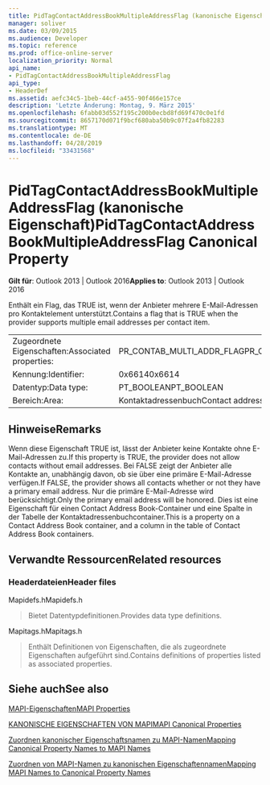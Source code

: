 ```yaml
---
title: PidTagContactAddressBookMultipleAddressFlag (kanonische Eigenschaft)
manager: soliver
ms.date: 03/09/2015
ms.audience: Developer
ms.topic: reference
ms.prod: office-online-server
localization_priority: Normal
api_name:
- PidTagContactAddressBookMultipleAddressFlag
api_type:
- HeaderDef
ms.assetid: aefc34c5-1beb-44cf-a455-90f466e157ce
description: 'Letzte Änderung: Montag, 9. März 2015'
ms.openlocfilehash: 6fabb03d552f195c200b0ecbd8fd69f470c0e1fd
ms.sourcegitcommit: 8657170d071f9bcf680aba50b9c07f2a4fb82283
ms.translationtype: MT
ms.contentlocale: de-DE
ms.lasthandoff: 04/28/2019
ms.locfileid: "33431568"
---
```

# <a name="pidtagcontactaddressbookmultipleaddressflag-canonical-property"></a><span data-ttu-id="f5f9b-103">PidTagContactAddressBookMultipleAddressFlag (kanonische Eigenschaft)</span><span class="sxs-lookup"><span data-stu-id="f5f9b-103">PidTagContactAddressBookMultipleAddressFlag Canonical Property</span></span>

  
  
<span data-ttu-id="f5f9b-104">**Gilt für**: Outlook 2013 | Outlook 2016</span><span class="sxs-lookup"><span data-stu-id="f5f9b-104">**Applies to**: Outlook 2013 | Outlook 2016</span></span> 
  
<span data-ttu-id="f5f9b-105">Enthält ein Flag, das TRUE ist, wenn der Anbieter mehrere E-Mail-Adressen pro Kontaktelement unterstützt.</span><span class="sxs-lookup"><span data-stu-id="f5f9b-105">Contains a flag that is TRUE when the provider supports multiple email addresses per contact item.</span></span>
  
|||
|:-----|:-----|
|<span data-ttu-id="f5f9b-106">Zugeordnete Eigenschaften:</span><span class="sxs-lookup"><span data-stu-id="f5f9b-106">Associated properties:</span></span>  <br/> |<span data-ttu-id="f5f9b-107">PR_CONTAB_MULTI_ADDR_FLAG</span><span class="sxs-lookup"><span data-stu-id="f5f9b-107">PR_CONTAB_MULTI_ADDR_FLAG</span></span>  <br/> |
|<span data-ttu-id="f5f9b-108">Kennung:</span><span class="sxs-lookup"><span data-stu-id="f5f9b-108">Identifier:</span></span>  <br/> |<span data-ttu-id="f5f9b-109">0x6614</span><span class="sxs-lookup"><span data-stu-id="f5f9b-109">0x6614</span></span>  <br/> |
|<span data-ttu-id="f5f9b-110">Datentyp:</span><span class="sxs-lookup"><span data-stu-id="f5f9b-110">Data type:</span></span>  <br/> |<span data-ttu-id="f5f9b-111">PT_BOOLEAN</span><span class="sxs-lookup"><span data-stu-id="f5f9b-111">PT_BOOLEAN</span></span>  <br/> |
|<span data-ttu-id="f5f9b-112">Bereich:</span><span class="sxs-lookup"><span data-stu-id="f5f9b-112">Area:</span></span>  <br/> |<span data-ttu-id="f5f9b-113">Kontaktadressenbuch</span><span class="sxs-lookup"><span data-stu-id="f5f9b-113">Contact address book</span></span>  <br/> |
   
## <a name="remarks"></a><span data-ttu-id="f5f9b-114">Hinweise</span><span class="sxs-lookup"><span data-stu-id="f5f9b-114">Remarks</span></span>

<span data-ttu-id="f5f9b-115">Wenn diese Eigenschaft TRUE ist, lässt der Anbieter keine Kontakte ohne E-Mail-Adressen zu.</span><span class="sxs-lookup"><span data-stu-id="f5f9b-115">If this property is TRUE, the provider does not allow contacts without email addresses.</span></span> <span data-ttu-id="f5f9b-116">Bei FALSE zeigt der Anbieter alle Kontakte an, unabhängig davon, ob sie über eine primäre E-Mail-Adresse verfügen.</span><span class="sxs-lookup"><span data-stu-id="f5f9b-116">If FALSE, the provider shows all contacts whether or not they have a primary email address.</span></span> <span data-ttu-id="f5f9b-117">Nur die primäre E-Mail-Adresse wird berücksichtigt.</span><span class="sxs-lookup"><span data-stu-id="f5f9b-117">Only the primary email address will be honored.</span></span> <span data-ttu-id="f5f9b-118">Dies ist eine Eigenschaft für einen Contact Address Book-Container und eine Spalte in der Tabelle der Kontaktadressenbuchcontainer.</span><span class="sxs-lookup"><span data-stu-id="f5f9b-118">This is a property on a Contact Address Book container, and a column in the table of Contact Address Book containers.</span></span>
  
## <a name="related-resources"></a><span data-ttu-id="f5f9b-119">Verwandte Ressourcen</span><span class="sxs-lookup"><span data-stu-id="f5f9b-119">Related resources</span></span>

### <a name="header-files"></a><span data-ttu-id="f5f9b-120">Headerdateien</span><span class="sxs-lookup"><span data-stu-id="f5f9b-120">Header files</span></span>

<span data-ttu-id="f5f9b-121">Mapidefs.h</span><span class="sxs-lookup"><span data-stu-id="f5f9b-121">Mapidefs.h</span></span>
  
> <span data-ttu-id="f5f9b-122">Bietet Datentypdefinitionen.</span><span class="sxs-lookup"><span data-stu-id="f5f9b-122">Provides data type definitions.</span></span>
    
<span data-ttu-id="f5f9b-123">Mapitags.h</span><span class="sxs-lookup"><span data-stu-id="f5f9b-123">Mapitags.h</span></span>
  
> <span data-ttu-id="f5f9b-124">Enthält Definitionen von Eigenschaften, die als zugeordnete Eigenschaften aufgeführt sind.</span><span class="sxs-lookup"><span data-stu-id="f5f9b-124">Contains definitions of properties listed as associated properties.</span></span>
    
## <a name="see-also"></a><span data-ttu-id="f5f9b-125">Siehe auch</span><span class="sxs-lookup"><span data-stu-id="f5f9b-125">See also</span></span>



[<span data-ttu-id="f5f9b-126">MAPI-Eigenschaften</span><span class="sxs-lookup"><span data-stu-id="f5f9b-126">MAPI Properties</span></span>](mapi-properties.md)
  
[<span data-ttu-id="f5f9b-127">KANONISCHE EIGENSCHAFTEN VON MAPI</span><span class="sxs-lookup"><span data-stu-id="f5f9b-127">MAPI Canonical Properties</span></span>](mapi-canonical-properties.md)
  
[<span data-ttu-id="f5f9b-128">Zuordnen kanonischer Eigenschaftsnamen zu MAPI-Namen</span><span class="sxs-lookup"><span data-stu-id="f5f9b-128">Mapping Canonical Property Names to MAPI Names</span></span>](mapping-canonical-property-names-to-mapi-names.md)
  
[<span data-ttu-id="f5f9b-129">Zuordnen von MAPI-Namen zu kanonischen Eigenschaftennamen</span><span class="sxs-lookup"><span data-stu-id="f5f9b-129">Mapping MAPI Names to Canonical Property Names</span></span>](mapping-mapi-names-to-canonical-property-names.md)

